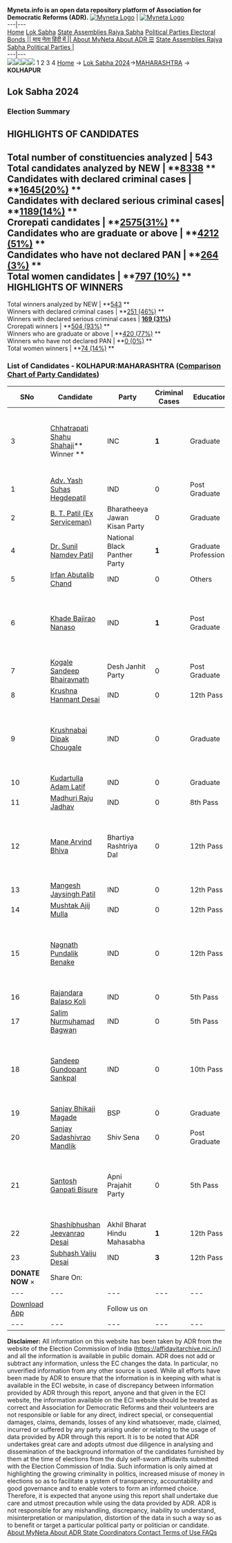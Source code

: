 **Myneta.info is an open data repository platform of Association for Democratic Reforms (ADR).**
[![Myneta Logo](https://www.myneta.info/lib/img/myneta-logo.png)](https://www.myneta.info/) | [![Myneta Logo](https://www.myneta.info/lib/img/adr-logo.png)](https://adrindia.org)  
---|---  
[Home](https://www.myneta.info/) [Lok Sabha](https://www.myneta.info/#ls "Lok Sabha") [ State Assemblies ](https://www.myneta.info/#sa "State Assemblies") [Rajya Sabha](https://www.myneta.info/#rs "Rajya Sabha") [Political Parties ](https://www.myneta.info/party "Political Parties") [ Electoral Bonds ](https://www.myneta.info/electoral_bonds "Electoral Bonds") [ || माय नेता हिंदी में || ](https://translate.google.co.in/translate?prev=hp&hl=en&js=y&u=www.myneta.info&sl=en&tl=hi&history_state0=) [ About MyNeta ](https://adrindia.org/content/about-myneta) [ About ADR ](https://adrindia.org/about-adr/who-we-are) [☰](javascript:void\(0\))
[ State Assemblies ](https://www.myneta.info/#sa "State Assemblies") [ Rajya Sabha ](https://www.myneta.info/#rs "Rajya Sabha") [ Political Parties ](https://www.myneta.info/party "Political Parties")
|   
---|---  
![](https://www.myneta.info/lib/img/banner/banner-1.png)![](https://www.myneta.info/lib/img/banner/banner-2.png)![](https://www.myneta.info/lib/img/banner/banner-3.png)![](https://www.myneta.info/lib/img/banner/banner-4.png)
1  2  3  4 
[Home](https://www.myneta.info/) → [Lok Sabha 2024](https://www.myneta.info/LokSabha2024/)→[MAHARASHTRA](https://www.myneta.info/LokSabha2024/index.php?action=show_constituencies&state_id=21) → **KOLHAPUR**
### 
## Lok Sabha 2024
###  Election Summary 
HIGHLIGHTS OF CANDIDATES  
---  
Total number of constituencies analyzed |  543   
Total candidates analyzed by NEW | **[8338](https://www.myneta.info/LokSabha2024/index.php?action=summary&subAction=candidates_analyzed&sort=candidate#summary) **  
Candidates with declared criminal cases | **[1645(20%)](https://www.myneta.info/LokSabha2024/index.php?action=summary&subAction=crime&sort=candidate#summary) **  
Candidates with declared serious criminal cases| **[1189(14%)](https://www.myneta.info/LokSabha2024/index.php?action=summary&subAction=serious_crime&sort=candidate#summary) **  
Crorepati candidates | **[2575(31%)](https://www.myneta.info/LokSabha2024/index.php?action=summary&subAction=crorepati&sort=candidate#summary) **  
Candidates who are graduate or above | **[4212 (51%)](https://www.myneta.info/LokSabha2024/index.php?action=summary&subAction=education&sort=candidate#summary) **  
Candidates who have not declared PAN | **[264 (3%)](https://www.myneta.info/LokSabha2024/index.php?action=summary&subAction=without_pan&sort=candidate#summary) **  
Total women candidates | **[797 (10%)](https://www.myneta.info/LokSabha2024/index.php?action=summary&subAction=women_candidate&sort=candidate#summary) **  
HIGHLIGHTS OF WINNERS  
---  
Total winners analyzed by NEW | **[543](https://www.myneta.info/LokSabha2024/index.php?action=summary&subAction=winner_analyzed&sort=candidate#summary) **  
Winners with declared criminal cases | **[251 (46%)](https://www.myneta.info/LokSabha2024/index.php?action=summary&subAction=winner_crime&sort=candidate#summary) **  
Winners with declared serious criminal cases | **[169 (31%)](https://www.myneta.info/LokSabha2024/index.php?action=summary&subAction=winner_serious_crime&sort=candidate#summary)**  
Crorepati winners | **[504 (93%)](https://www.myneta.info/LokSabha2024/index.php?action=summary&subAction=winner_crorepati&sort=candidate#summary) **  
Winners who are graduate or above | **[420 (77%)](https://www.myneta.info/LokSabha2024/index.php?action=summary&subAction=winner_education&sort=candidate#summary) **  
Winners who have not declared PAN | **[0 (0%)](https://www.myneta.info/LokSabha2024/index.php?action=summary&subAction=winner_without_pan&sort=candidate#summary) **  
Total women winners | **[74 (14%)](https://www.myneta.info/LokSabha2024/index.php?action=summary&subAction=winner_women&sort=candidate#summary) **  
### List of Candidates - KOLHAPUR:MAHARASHTRA ([Comparison Chart of Party Candidates](https://www.myneta.info/LokSabha2024/comparisonchart.php?constituency_id=282))
SNo | Candidate| Party| Criminal Cases| Education| Age| Total Assets| Liabilities  
---|---|---|---|---|---|---|---  
3  | [Chhatrapati Shahu Shahaji](https://www.myneta.info/LokSabha2024/candidate.php?candidate_id=3847)** Winner ** | INC | **1** | Graduate| 76 | ![](https://myneta.info/image_v2.php?myneta_folder=LokSabha2024&candidate_id=3847&col=ta) | ![](https://myneta.info/image_v2.php?myneta_folder=LokSabha2024&candidate_id=3847&col=lia)  
1  | [Adv. Yash Suhas Hegdepatil](https://www.myneta.info/LokSabha2024/candidate.php?candidate_id=4856) | IND | 0 | Post Graduate| 28 | Rs 3,39,874 ~ 3 Lacs+ | Rs 0 ~   
2  | [B. T. Patil (Ex Serviceman)](https://www.myneta.info/LokSabha2024/candidate.php?candidate_id=4863) | Bharatheeya Jawan Kisan Party | 0 | Graduate| 56 | Rs 19,04,785 ~ 19 Lacs+ | Rs 5,00,000 ~ 5 Lacs+  
4  | [Dr. Sunil Namdev Patil](https://www.myneta.info/LokSabha2024/candidate.php?candidate_id=4865) | National Black Panther Party | **1** | Graduate Professional| 49 | Rs 3,89,37,313 ~ 3 Crore+ | Rs 26,00,000 ~ 26 Lacs+  
5  | [Irfan Abutalib Chand](https://www.myneta.info/LokSabha2024/candidate.php?candidate_id=4852) | IND | 0 | Others| 41 | Rs 100 ~ 1 Hund+ | Rs 0 ~   
6  | [Khade Bajirao Nanaso](https://www.myneta.info/LokSabha2024/candidate.php?candidate_id=4858) | IND | **1** | Post Graduate| 51 | ![](https://myneta.info/image_v2.php?myneta_folder=LokSabha2024&candidate_id=4858&col=ta) | ![](https://myneta.info/image_v2.php?myneta_folder=LokSabha2024&candidate_id=4858&col=lia)  
7  | [Kogale Sandeep Bhairavnath](https://www.myneta.info/LokSabha2024/candidate.php?candidate_id=4871) | Desh Janhit Party | 0 | Post Graduate| 38 | Rs 47,41,943 ~ 47 Lacs+ | Rs 3,417 ~ 3 Thou+  
8  | [Krushna Hanmant Desai](https://www.myneta.info/LokSabha2024/candidate.php?candidate_id=4867) | IND | 0 | 12th Pass| 55 | Rs 12,06,103 ~ 12 Lacs+ | Rs 1,30,000 ~ 1 Lacs+  
9  | [Krushnabai Dipak Chougale](https://www.myneta.info/LokSabha2024/candidate.php?candidate_id=4855) | IND | 0 | Graduate| 36 | ![](https://myneta.info/image_v2.php?myneta_folder=LokSabha2024&candidate_id=4855&col=ta) | ![](https://myneta.info/image_v2.php?myneta_folder=LokSabha2024&candidate_id=4855&col=lia)  
10  | [Kudartulla Adam Latif](https://www.myneta.info/LokSabha2024/candidate.php?candidate_id=4849) | IND | 0 | Graduate| 50 | Rs 36,06,500 ~ 36 Lacs+ | Rs 3,00,000 ~ 3 Lacs+  
11  | [Madhuri Raju Jadhav](https://www.myneta.info/LokSabha2024/candidate.php?candidate_id=4857) | IND | 0 | 8th Pass| 41 | Rs 8,30,000 ~ 8 Lacs+ | Rs 0 ~   
12  | [Mane Arvind Bhiva](https://www.myneta.info/LokSabha2024/candidate.php?candidate_id=4860) | Bhartiya Rashtriya Dal | 0 | 12th Pass| 57 | ![](https://myneta.info/image_v2.php?myneta_folder=LokSabha2024&candidate_id=4860&col=ta) | ![](https://myneta.info/image_v2.php?myneta_folder=LokSabha2024&candidate_id=4860&col=lia)  
13  | [Mangesh Jaysingh Patil](https://www.myneta.info/LokSabha2024/candidate.php?candidate_id=4850) | IND | 0 | 12th Pass| 48 | Rs 1,32,456 ~ 1 Lacs+ | Rs 90,000 ~ 90 Thou+  
14  | [Mushtak Ajij Mulla](https://www.myneta.info/LokSabha2024/candidate.php?candidate_id=4859) | IND | 0 | 12th Pass| 53 | Rs 1,23,000 ~ 1 Lacs+ | Rs 0 ~   
15  | [Nagnath Pundalik Benake](https://www.myneta.info/LokSabha2024/candidate.php?candidate_id=4870) | IND | 0 | 12th Pass| 36 | ![](https://myneta.info/image_v2.php?myneta_folder=LokSabha2024&candidate_id=4870&col=ta) | ![](https://myneta.info/image_v2.php?myneta_folder=LokSabha2024&candidate_id=4870&col=lia)  
16  | [Rajandara Balaso Koli](https://www.myneta.info/LokSabha2024/candidate.php?candidate_id=4851) | IND | 0 | 5th Pass| 59 | Rs 1,42,000 ~ 1 Lacs+ | Rs 0 ~   
17  | [Salim Nurmuhamad Bagwan](https://www.myneta.info/LokSabha2024/candidate.php?candidate_id=4866) | IND | 0 | 5th Pass| 52 | Rs 11,10,000 ~ 11 Lacs+ | Rs 0 ~   
18  | [Sandeep Gundopant Sankpal](https://www.myneta.info/LokSabha2024/candidate.php?candidate_id=4869) | IND | 0 | 10th Pass| 43 | ![](https://myneta.info/image_v2.php?myneta_folder=LokSabha2024&candidate_id=4869&col=ta) | ![](https://myneta.info/image_v2.php?myneta_folder=LokSabha2024&candidate_id=4869&col=lia)  
19  | [Sanjay Bhikaji Magade](https://www.myneta.info/LokSabha2024/candidate.php?candidate_id=3536) | BSP | 0 | Graduate| 47 | Rs 2,07,000 ~ 2 Lacs+ | Rs 1,04,000 ~ 1 Lacs+  
20  | [Sanjay Sadashivrao Mandlik](https://www.myneta.info/LokSabha2024/candidate.php?candidate_id=3534) | Shiv Sena | 0 | Post Graduate| 60 | Rs 15,11,29,212 ~ 15 Crore+ | Rs 3,41,19,340 ~ 3 Crore+  
21  | [Santosh Ganpati Bisure](https://www.myneta.info/LokSabha2024/candidate.php?candidate_id=4868) | Apni Prajahit Party | 0 | 5th Pass| 48 | ![](https://myneta.info/image_v2.php?myneta_folder=LokSabha2024&candidate_id=4868&col=ta) | ![](https://myneta.info/image_v2.php?myneta_folder=LokSabha2024&candidate_id=4868&col=lia)  
22  | [Shashibhushan Jeevanrao Desai](https://www.myneta.info/LokSabha2024/candidate.php?candidate_id=4861) | Akhil Bharat Hindu Mahasabha | **1** | 12th Pass| 46 | Rs 44,06,103 ~ 44 Lacs+ | Rs 0 ~   
23  | [Subhash Vaiju Desai](https://www.myneta.info/LokSabha2024/candidate.php?candidate_id=4853) | IND | **3** | 12th Pass| 50 | Rs 2,82,94,908 ~ 2 Crore+ | Rs 4,85,000 ~ 4 Lacs+  
|  **DONATE NOW** × |  Share On:  | [](https://api.whatsapp.com/send?text=https%3A%2F%2Fmyneta.info%2Fpunjab2022%2Findex.php%3Faction%3Dshow_constituencies%26state_id%3D19) | [](https://www.facebook.com/sharer/sharer.php?u=https%3A%2F%2Fmyneta.info%2Fpunjab2022%2Findex.php%3Faction%3Dshow_constituencies%26state_id%3D19) | [](https://twitter.com/share?url=https%3A%2F%2Fmyneta.info%2Fpunjab2022%2Findex.php%3Faction%3Dshow_constituencies%26state_id%3D19)  
---|---|---|---|---  
| [ Download App ](https://play.google.com/store/apps/details?id=com.webrosoft.myneta1&pcampaignid=pcampaignidMKT-Other-global-all-co-prtnr-py-PartBadge-Mar2515-1) | [](https://play.google.com/store/apps/details?id=com.webrosoft.myneta1&pcampaignid=pcampaignidMKT-Other-global-all-co-prtnr-py-PartBadge-Mar2515-1) |  Follow us on  | [](https://www.facebook.com/adrindia.org/) | [](https://twitter.com/adrspeaks) | [](https://groups.google.com/g/national-election-watch?hl=en&pli=1) | [](https://www.instagram.com/adrspeaks/) | [](https://www.youtube.com/user/adrspeaks) | [](https://sharechat.com/profile/adrspeaks)  
---|---|---|---|---|---|---|---|---  
**Disclaimer:** All information on this website has been taken by ADR from the website of the Election Commission of India (https://affidavitarchive.nic.in/) and all the information is available in public domain. ADR does not add or subtract any information, unless the EC changes the data. In particular, no unverified information from any other source is used. While all efforts have been made by ADR to ensure that the information is in keeping with what is available in the ECI website, in case of discrepancy between information provided by ADR through this report, anyone and that given in the ECI website, the information available on the ECI website should be treated as correct and Association for Democratic Reforms and their volunteers are not responsible or liable for any direct, indirect special, or consequential damages, claims, demands, losses of any kind whatsoever, made, claimed, incurred or suffered by any party arising under or relating to the usage of data provided by ADR through this report. It is to be noted that ADR undertakes great care and adopts utmost due diligence in analysing and dissemination of the background information of the candidates furnished by them at the time of elections from the duly self-sworn affidavits submitted with the Election Commission of India. Such information is only aimed at highlighting the growing criminality in politics, increased misuse of money in elections so as to facilitate a system of transparency, accountability and good governance and to enable voters to form an informed choice. Therefore, it is expected that anyone using this report shall undertake due care and utmost precaution while using the data provided by ADR. ADR is not responsible for any mishandling, discrepancy, inability to understand, misinterpretation or manipulation, distortion of the data in such a way so as to benefit or target a particular political party or politician or candidate. 
[ About MyNeta ](https://adrindia.org/content/about-myneta) [ About ADR ](https://adrindia.org/about-adr/who-we-are) [ State Coordinators ](https://adrindia.org/about-adr/state-coordinators) [ Contact ](https://adrindia.org/contact-us) [ Terms of Use ](https://adrindia.org/content/adr-terms-use) [ FAQs ](https://adrindia.org/content/faqs)
